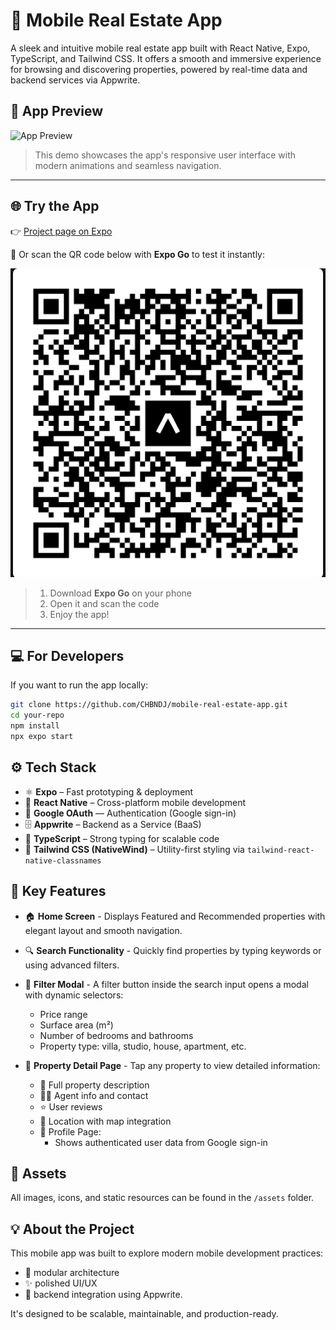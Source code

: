 # 🏡 Mobile Real Estate App

A sleek and intuitive mobile real estate app built with React Native, Expo, TypeScript, and Tailwind CSS. It offers a smooth and immersive experience for browsing and discovering properties, powered by real-time data and backend services via Appwrite.

## 🎥 App Preview

<img src='./assets/gif/preview.gif' alt='App Preview'>

> This demo showcases the app's responsive user interface with modern animations and seamless navigation.

---

## 🌐 Try the App

👉 [Project page on Expo](https://expo.dev/accounts/chbndj/projects/real-estate/updates/1bc969a7-de45-4350-b6a3-46da68fc8311)

📱 Or scan the QR code below with **Expo Go** to test it instantly:

![QR Code](./assets/images/qrcode.png)

> 1. Download **Expo Go** on your phone
> 2. Open it and scan the code
> 3. Enjoy the app!

---

## 💻 For Developers

If you want to run the app locally:

```bash
git clone https://github.com/CHBNDJ/mobile-real-estate-app.git
cd your-repo
npm install
npx expo start
```

## ⚙️ Tech Stack

- ⚛️ **Expo** – Fast prototyping & deployment
- 🧠 **React Native** – Cross-platform mobile development
- 🔐 **Google OAuth** — Authentication (Google sign-in)
- 🗄️ **Appwrite** – Backend as a Service (BaaS)
- 🧩 **TypeScript** – Strong typing for scalable code
- 🎨 **Tailwind CSS (NativeWind)** – Utility-first styling via `tailwind-react-native-classnames`

## 🚀 Key Features

- 🏠 **Home Screen** - Displays Featured and Recommended properties with elegant layout and smooth navigation.
- 🔍 **Search Functionality** - Quickly find properties by typing keywords or using advanced filters.

- 🧰 **Filter Modal** -
  A filter button inside the search input opens a modal with dynamic selectors:
  - Price range
  - Surface area (m²)
  - Number of bedrooms and bathrooms
  - Property type: villa, studio, house, apartment, etc.

- 🧾 **Property Detail Page** - Tap any property to view detailed information:
  - 🧱 Full property description
  - 🧑‍💼 Agent info and contact
  - ⭐ User reviews
  - 📍 Location with map integration
  - 👤 Profile Page:
    - Shows authenticated user data from Google sign-in

## 📁 Assets

All images, icons, and static resources can be found in the `/assets` folder.

## 💡 About the Project

This mobile app was built to explore modern mobile development practices:

- 🧱 modular architecture
- ✨ polished UI/UX
- 🔗 backend integration using Appwrite.

It's designed to be scalable, maintainable, and production-ready.
